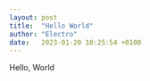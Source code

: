 ```yaml
---
layout: post
title:  "Hello World"
author: "Electro"
date:   2023-01-20 10:25:54 +0100
---
```

Hello, World
